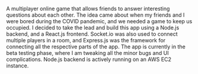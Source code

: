 A multiplayer online game that allows friends to answer interesting questions about each other. The idea came about when my friends and I were bored during the COVID pandemic, and we needed a game to keep us occupied. I decided to take the lead and build this app using a Node.js backend, and a React.js frontend. Socket.io was also used to connect multiple players in a room, and Express.js was the framework for connecting all the respective parts of the app. The app is currently in the beta testing phase, where I am tweaking all the minor bugs and UI complications. Node.js backend is actively running on an AWS EC2 instance.
